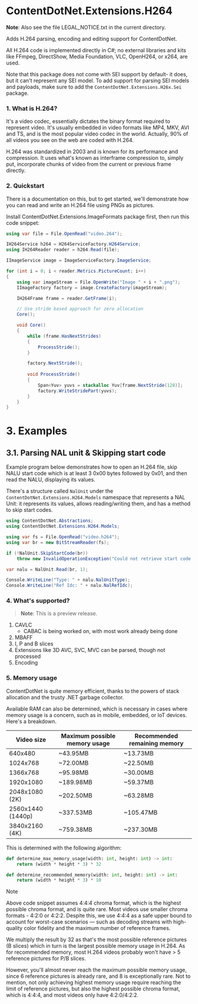 ﻿# ContentDotNet.Extensions.H264
**Note**: Also see the file LEGAL_NOTICE.txt in the current directory.

Adds H.264 parsing, encoding and editing support for ContentDotNet.

All H.264 code is implemented directly in C#; no external libraries
and kits like FFmpeg, DirectShow, Media Foundation, VLC, OpenH264,
or x264, are used.

Note that this package does not come with SEI support by default- it does, but
it can't represent any SEI model. To add support for parsing SEI models and
payloads, make sure to add the `ContentDotNet.Extensions.H26x.Sei` package.

### 1. What is H.264?
It's a video codec, essentially dictates the binary format required to represent
video. It's usually embedded in video formats like MP4, MKV, AVI and TS, and is the
most popular video codec in the world. Actually, 90% of all videos you see on the
web are coded with H.264.

H.264 was standardized in 2003 and is known for its performance and compression.
It uses what's known as interframe compression to, simply put, incorporate chunks
of video from the current or previous frame directly.

### 2. Quickstart
There is a documentation on this, but to get started, we'll demonstrate how
you can read and write an H.264 file using PNGs as pictures.

Install ContentDotNet.Extensions.ImageFormats package first, then run this code
snippet:

```cs
using var file = File.OpenRead("video.264");

IH264Service h264 = H264ServiceFactory.H264Service;
using IH264Reader reader = h264.Read(file);

IImageService image = ImageServiceFactory.ImageService;

for (int i = 0; i < reader.Metrics.PictureCount; i++)
{
    using var imageStream = File.OpenWrite("Image " + i + ".png");
    IImageFactory factory = image.CreateFactory(imageStream);

    IH264Frame frame = reader.GetFrame(i);

    // Use stride based approach for zero allocation
    Core();

    void Core()
    {
        while (frame.HasNextStrides)
        {
            ProcessStride();
        }

        factory.NextStride();
        
        void ProcessStride()
        {
            Span<Yuv> yuvs = stackalloc Yuv[frame.NextStride(128)];
            factory.WriteStridePart(yuvs);
        }
    }
}
```

# 3. Examples

## 3.1. Parsing NAL unit &amp; Skipping start code
Example program below demonstrates how to open an H.264 file, skip NALU start code
which is at least 3 0x00 bytes followed by 0x01, and then read the NALU, displaying
its values.

There's a structure called `NalUnit` under the `ContentDotNet.Extensions.H264.Models`
namespace that represents a NAL Unit: it represents its values, allows reading/writing
them, and has a method to skip start codes.

```cs
using ContentDotNet.Abstractions;
using ContentDotNet.Extensions.H264.Models;

using var fs = File.OpenRead("video.h264");
using var br = new BitStreamReader(fs);

if (!NalUnit.SkipStartCode(br))
    throw new InvalidOperationException("Could not retrieve start code.");

var nalu = NalUnit.Read(br, 1);

Console.WriteLine("Type: " + nalu.NalUnitType);
Console.WriteLine("Ref Idc: " + nalu.NalRefIdc);
```

### 4. What's supported?
> **Note**: This is a preview release.

1. CAVLC
    - CABAC is being worked on, with most work already being done
2. MBAFF
3. I, P and B slices
4. Extensions like 3D AVC, SVC, MVC can be parsed, though not processed
5. Encoding

### 5. Memory usage
ContentDotNet is quite memory efficient, thanks to the powers of stack allocation
and the trusty .NET garbage collector.

Available RAM can also be determined, which is necessary in cases where memory
usage is a concern, such as in mobile, embedded, or IoT devices. Here's a breakdown.

| Video size | Maximum possible memory usage | Recommended remaining memory |
| ----- | ---- | ---- |
| 640x480 | ~43.95MB | ~13.73MB |
| 1024x768 | ~72.00MB | ~22.50MB |
| 1366x768 | ~95.98MB | ~30.00MB |
| 1920x1080 | ~189.98MB | ~59.37MB |
| 2048x1080 (2K) | ~202.50MB | ~63.28MB |
| 2560x1440 (1440p) | ~337.53MB | ~105.47MB |
| 3840x2160 (4K) | ~759.38MB | ~237.30MB |

This is determined with the following algorithm:
```py
def determine_max_memory_usage(width: int, height: int) -> int:
    return (width * height * 3) * 32

def determine_recommended_memory(width: int, height: int) -> int:
    return (width * height * 3) * 10
```
> [!NOTE]
> Above code snippet assumes 4:4:4 chroma format, which is the highest possible chroma format,
> and is quite rare. Most videos use smaller chroma formats - 4:2:0 or 4:2:2.
> Despite this, we use 4:4:4 as a safe upper bound to account for worst-case scenarios —
> such as decoding streams with high-quality color fidelity and the maximum number of reference frames.

We multiply the result by 32 as that's the most possible reference pictures (B slices)
which in turn is the largest possible memory usage in H.264. As for recommended
memory, most H.264 videos probably won't have > 5 reference pictures for P/B slices.

However, you'll almost never reach the maximum possible memory usage, since 6 reference
pictures is already rare, and 8 is exceptionally rare. Not to mention, not only achieving
highest memory usage require reaching the limit of reference pictures, but also the
highest possible chroma format, which is 4:4:4, and most videos only have 4:2:0/4:2:2.
